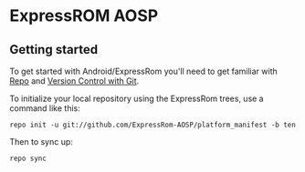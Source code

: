 ExpressROM AOSP
===========

Getting started
---------------

To get started with Android/ExpressRom you'll need to get
familiar with [Repo](https://source.android.com/source/using-repo.html) and [Version Control with Git](https://source.android.com/source/version-control.html).

To initialize your local repository using the ExpressRom trees, use a command like this:
```
repo init -u git://github.com/ExpressRom-AOSP/platform_manifest -b ten
```
Then to sync up:
```
repo sync
```
